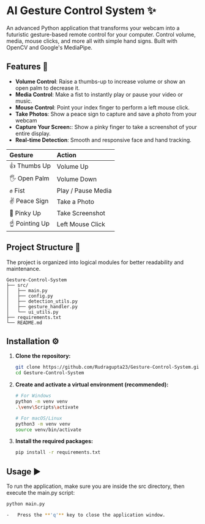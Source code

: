 # AI Gesture Control System ✨

An advanced Python application that transforms your webcam into a futuristic gesture-based remote control for your computer. Control volume, media, mouse clicks, and more all with simple hand signs. Built with OpenCV and Google's MediaPipe.


## Features 🚀

-   **Volume Control**: Raise a thumbs-up to increase volume or show an open palm to decrease it.
-   **Media Control**: Make a fist to instantly play or pause your video or music.
-   **Mouse Control**: Point your index finger to perform a left mouse click.
-   **Take Photos**: Show a peace sign to capture and save a photo from your webcam
-   **Capture Your Screen:**: Show a pinky finger to take a screenshot of your entire display.
-   **Real-time Detection**: Smooth and responsive face and hand tracking.

| Gesture | Action |
| :--- | :--- |
| 👍 Thumbs Up | Volume Up |
| 🖐️ Open Palm | Volume Down |
| ✊ Fist | Play / Pause Media |
| ✌️ Peace Sign | Take a Photo |
| 🤙 Pinky Up | Take Screenshot |
| ☝️ Pointing Up | Left Mouse Click |

## Project Structure 📂

The project is organized into logical modules for better readability and maintenance.

```
Gesture-Control-System
├── src/
│   ├── main.py             
│   ├── config.py         
│   ├── detection_utils.py  
│   ├── gesture_handler.py  
│   └── ui_utils.py
├── requirements.txt        
└── README.md               
```

## Installation ⚙️

1.  **Clone the repository:**
    ```bash
    git clone https://github.com/Rudragupta23/Gesture-Control-System.git
    cd Gesture-Control-System
    ```

2.  **Create and activate a virtual environment (recommended):**
    ```bash
    # For Windows
    python -m venv venv
    .\venv\Scripts\activate

    # For macOS/Linux
    python3 -m venv venv
    source venv/bin/activate
    ```

3.  **Install the required packages:**
    ```bash
    pip install -r requirements.txt
    ```

## Usage ▶️

To run the application, make sure you are inside the src directory, then execute the main.py script:

```bash
python main.py
```
```bash
-   Press the **'q'** key to close the application window.
```
